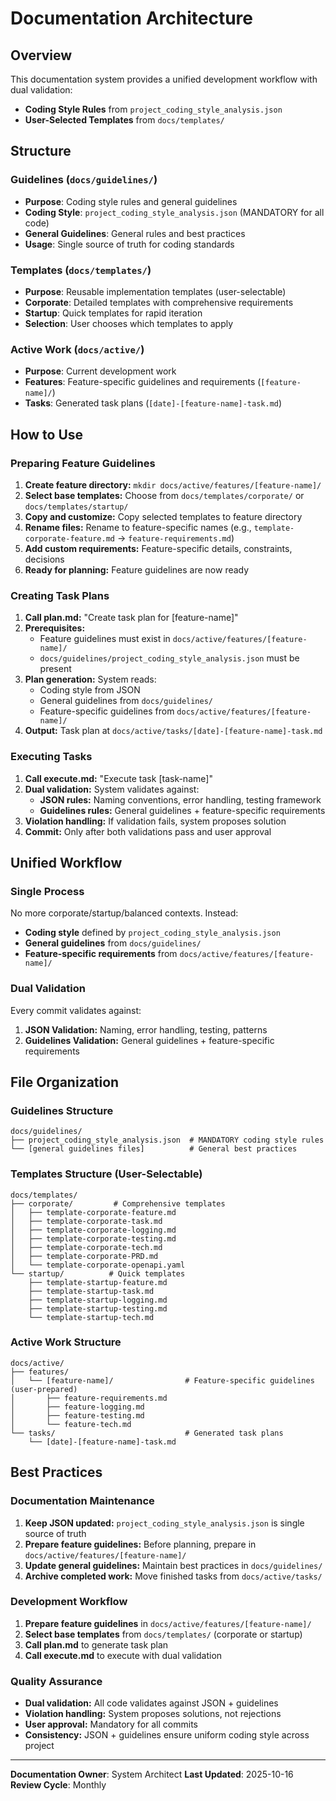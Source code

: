 # Documentation Architecture

## Overview
This documentation system provides a unified development workflow with dual validation:
- **Coding Style Rules** from `project_coding_style_analysis.json`
- **User-Selected Templates** from `docs/templates/`

## Structure

### Guidelines (`docs/guidelines/`)
- **Purpose**: Coding style rules and general guidelines
- **Coding Style**: `project_coding_style_analysis.json` (MANDATORY for all code)
- **General Guidelines**: General rules and best practices
- **Usage**: Single source of truth for coding standards

### Templates (`docs/templates/`)
- **Purpose**: Reusable implementation templates (user-selectable)
- **Corporate**: Detailed templates with comprehensive requirements
- **Startup**: Quick templates for rapid iteration
- **Selection**: User chooses which templates to apply

### Active Work (`docs/active/`)
- **Purpose**: Current development work
- **Features**: Feature-specific guidelines and requirements (`[feature-name]/`)
- **Tasks**: Generated task plans (`[date]-[feature-name]-task.md`)

## How to Use

### Preparing Feature Guidelines
1. **Create feature directory:** `mkdir docs/active/features/[feature-name]/`
2. **Select base templates:** Choose from `docs/templates/corporate/` or `docs/templates/startup/`
3. **Copy and customize:** Copy selected templates to feature directory
4. **Rename files:** Rename to feature-specific names (e.g., `template-corporate-feature.md` → `feature-requirements.md`)
5. **Add custom requirements:** Feature-specific details, constraints, decisions
6. **Ready for planning:** Feature guidelines are now ready

### Creating Task Plans
1. **Call plan.md:** "Create task plan for [feature-name]"
2. **Prerequisites:**
   - Feature guidelines must exist in `docs/active/features/[feature-name]/`
   - `docs/guidelines/project_coding_style_analysis.json` must be present
3. **Plan generation:** System reads:
   - Coding style from JSON
   - General guidelines from `docs/guidelines/`
   - Feature-specific guidelines from `docs/active/features/[feature-name]/`
4. **Output:** Task plan at `docs/active/tasks/[date]-[feature-name]-task.md`

### Executing Tasks
1. **Call execute.md:** "Execute task [task-name]"
2. **Dual validation:** System validates against:
   - **JSON rules:** Naming conventions, error handling, testing framework
   - **Guidelines rules:** General guidelines + feature-specific requirements
3. **Violation handling:** If validation fails, system proposes solution
4. **Commit:** Only after both validations pass and user approval

## Unified Workflow

### Single Process
No more corporate/startup/balanced contexts. Instead:
- **Coding style** defined by `project_coding_style_analysis.json`
- **General guidelines** from `docs/guidelines/`
- **Feature-specific requirements** from `docs/active/features/[feature-name]/`

### Dual Validation
Every commit validates against:
1. **JSON Validation:** Naming, error handling, testing, patterns
2. **Guidelines Validation:** General guidelines + feature-specific requirements

## File Organization

### Guidelines Structure
```
docs/guidelines/
├── project_coding_style_analysis.json  # MANDATORY coding style rules
└── [general guidelines files]          # General best practices
```

### Templates Structure (User-Selectable)
```
docs/templates/
├── corporate/         # Comprehensive templates
│   ├── template-corporate-feature.md
│   ├── template-corporate-task.md
│   ├── template-corporate-logging.md
│   ├── template-corporate-testing.md
│   ├── template-corporate-tech.md
│   ├── template-corporate-PRD.md
│   └── template-corporate-openapi.yaml
└── startup/          # Quick templates
    ├── template-startup-feature.md
    ├── template-startup-task.md
    ├── template-startup-logging.md
    ├── template-startup-testing.md
    └── template-startup-tech.md
```

### Active Work Structure
```
docs/active/
├── features/
│   └── [feature-name]/                # Feature-specific guidelines (user-prepared)
│       ├── feature-requirements.md
│       ├── feature-logging.md
│       ├── feature-testing.md
│       └── feature-tech.md
└── tasks/                             # Generated task plans
    └── [date]-[feature-name]-task.md
```

## Best Practices

### Documentation Maintenance
1. **Keep JSON updated:** `project_coding_style_analysis.json` is single source of truth
2. **Prepare feature guidelines:** Before planning, prepare in `docs/active/features/[feature-name]/`
3. **Update general guidelines:** Maintain best practices in `docs/guidelines/`
4. **Archive completed work:** Move finished tasks from `docs/active/tasks/`

### Development Workflow
1. **Prepare feature guidelines** in `docs/active/features/[feature-name]/`
2. **Select base templates** from `docs/templates/` (corporate or startup)
3. **Call plan.md** to generate task plan
4. **Call execute.md** to execute with dual validation

### Quality Assurance
- **Dual validation:** All code validates against JSON + guidelines
- **Violation handling:** System proposes solutions, not rejections
- **User approval:** Mandatory for all commits
- **Consistency:** JSON + guidelines ensure uniform coding style across project

---

**Documentation Owner**: System Architect
**Last Updated**: 2025-10-16
**Review Cycle**: Monthly
